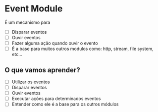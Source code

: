 # Event Module

É um mecanismo para
* [ ] Disparar eventos
* [ ] Ouvir eventos
* [ ] Fazer alguma ação quando ouvir o evento
* [ ] É a base para muitos outros modulos como: http, stream, file system, etc...

## O que vamos aprender?

* [ ] Utilizar os eventos
* [ ] Disparar eventos
* [ ] Ouvir eventos
* [ ] Executar ações para determinados eventos
* [ ] Entender como ele é a base para os outros módulos